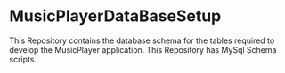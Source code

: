 # MusicPlayerDataBaseSetup
This Repository contains the database schema for the tables required to develop the MusicPlayer application.
This Repository has MySql Schema scripts.

